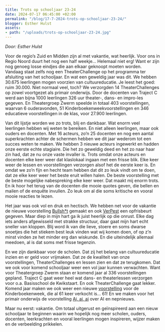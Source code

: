 ```yaml
---
title: Trots op schooljaar 23-24
date: 2024-07-17 06:45:00 +02:00
permalink: "/blog/17-7-2024-trots-op-schooljaar-23-24/"
blogger: Esther Hulst
assets:
- path: "/uploads/trots-op-schooljaar-23-24.jpg"
---
```


*Door: Esther Hulst*

Voor de regio’s Zuid en Midden zijn al met vakantie, wat heerlijk. Voor ons in Regio Noord duurt het nog een half weekje… Helemaal niet erg! Want er zijn nog genoeg losse eindjes die aan elkaar geknoopt moeten worden. Vandaag staat zelfs nog een TheaterChallenge op het programma ter afsluiting van het schooljaar. En wat een geweldig jaar was dit.
We hebben 30.675 leerlingen mogen voorzien van cultuureducatie. Je leest het goed: ruim 30.000. Niet normaal veel, toch? We verzorgden 14 TheaterChallenges op zowel voortgezet als primair onderwijs. Door de docenten van Traject C werd aan bijna 1000 leerlingen 326 uur theater-, dans- en impro-les gegeven. En Theatergroep Zwerm speelde in totaal 403 voorstellingen, waarvan 6 ouderavonden, 51 Kinderboekenweekvoorstellingen en 346 educatieve voorstellingen in de klas, voor 27.900 leerlingen.

Van dit lijstje worden we zo trots, blij en dankbaar. Wat enorm veel leerlingen hebben wij weten te bereiken. En niet alleen leerlingen, maar ook ouders en docenten. Met 16 acteurs, zo’n 25 docenten en nog een aantal superkrachten achter de schermen hebben we dit jaar wederom tot een succes weten te maken. We hebben 3 nieuwe acteurs ingewerkt en hadden onze eerste echte stagiaire. Die het zo geweldig deed en het zo naar haar zin had, dat ze nu onze vaste invaller is. Trots omdat onze acteurs en docenten elke keer weer dat klaslokaal ingaan met een frisse blik. Elke keer weer de lessen en voorstellingen verzorgen alsof het de eerste keer is. En omdat we zo’n fijn en hecht team hebben dat dit zo leuk vindt om te doen, dat ze elke keer weer het beste eruit willen halen. De beste voorstelling met de beste mogelijke nabespreking elke keer weer. Dat maakt mij enorm trots. En ik hoor het terug van de docenten die mooie quotes geven, die bellen en mailen of de enquête invullen. Zo leuk om al die soms kritische en vooral mooie reacties te lezen.

Het jaar was ook vol en druk en hectisch. We hebben net voor de vakantie de nieuwe voorstelling [Bullsh*t](https://www.opde1sterij.nl/theatergroep-zwerm/bullsh-t/) gemaakt en ook [VerPest](https://www.opde1sterij.nl/theatergroep-zwerm/verpest/) een opfrisbeurt gegeven. Maar diep in mijn hart ga ik juist heerlijk op die onrust. Elke dag iets anders afgewisseld met strakke structuur, daar gaat mijn hart echt sneller van kloppen. Blij word ik van die lieve, stoere en soms dwarse snoetjes die het stiekem best leuk vinden wat wij komen doen, of op z’n minst vinden ze het minder erg dan wiskunde. En die uiteindelijk allemaal meedoen, al is dat soms met frisse tegenzin.

En we zijn dankbaar voor de scholen. Dat zij het belang van cultuureducatie inzien en er geld voor vrijmaken. Dat ze de kwaliteit van onze voorstellingen, TheaterChallenges en lessen zien en dat ze terugkomen. Dat we ook voor komend schooljaar weer een vol jaar kunnen verwachten. Want voor Theatergroep Zwerm staan er komend jaar al 336 voorstellingen gepland. Traject C gaat weer heel wat dans- en theaterlessen verzorgen voor o.a. Basisschool de Kwikstaart. En ook TheaterChallenge gaat lekker. Komend jaar maken we ook weer een nieuwe [voorstelling](https://www.opde1sterij.nl/theatergroep-zwerm/help-ik-ben-de-baas/) voor de Kinderboekenweek, die al 61 keer verkocht is… 61! En we maken voor het primair onderwijs de voorstelling [Ai, ai, ai](https://www.opde1sterij.nl/theatergroep-zwerm/ai-ai-ai/) over AI en nepnieuws. 

Maar nu eerst: vakantie. Om totaal uitgerust en geïnspireerd aan een nieuw schooljaar te beginnen waarin we hopelijk nog meer scholen, ouders, docenten, leerkrachten en vooral leerlingen mogen inspireren, wijzer maken en de verbeelding prikkelen.